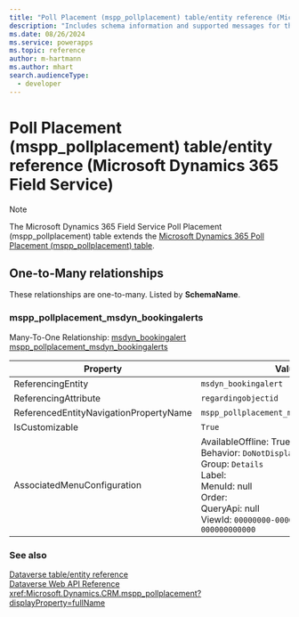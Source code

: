 ```yaml
---
title: "Poll Placement (mspp_pollplacement) table/entity reference (Microsoft Dynamics 365 Field Service)"
description: "Includes schema information and supported messages for the Poll Placement (mspp_pollplacement) table/entity with Microsoft Dynamics 365 Field Service."
ms.date: 08/26/2024
ms.service: powerapps
ms.topic: reference
author: m-hartmann
ms.author: mhart
search.audienceType: 
  - developer
---
```


# Poll Placement (mspp_pollplacement) table/entity reference (Microsoft Dynamics 365 Field Service)



> [!NOTE]
> The Microsoft Dynamics 365 Field Service Poll Placement (mspp_pollplacement) table extends the [Microsoft Dynamics 365 Poll Placement (mspp_pollplacement) table](/dynamics365/developer/entities/mspp_pollplacement).




## One-to-Many relationships

These relationships are one-to-many. Listed by **SchemaName**.

### <a name="BKMK_mspp_pollplacement_msdyn_bookingalerts"></a> mspp_pollplacement_msdyn_bookingalerts

Many-To-One Relationship: [msdyn_bookingalert mspp_pollplacement_msdyn_bookingalerts](msdyn_bookingalert.md#BKMK_mspp_pollplacement_msdyn_bookingalerts)

|Property|Value|
|---|---|
|ReferencingEntity|`msdyn_bookingalert`|
|ReferencingAttribute|`regardingobjectid`|
|ReferencedEntityNavigationPropertyName|`mspp_pollplacement_msdyn_bookingalerts`|
|IsCustomizable|`True`|
|AssociatedMenuConfiguration|AvailableOffline: True<br />Behavior: `DoNotDisplay`<br />Group: `Details`<br />Label: <br />MenuId: null<br />Order: <br />QueryApi: null<br />ViewId: `00000000-0000-0000-0000-000000000000`|



### See also

[Dataverse table/entity reference](../about-entity-reference.md)  
[Dataverse Web API Reference](/power-apps/developer/data-platform/webapi/reference/about)   
<xref:Microsoft.Dynamics.CRM.mspp_pollplacement?displayProperty=fullName>
